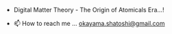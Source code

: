 
-  Digital Matter Theory - The Origin of Atomicals Era...!


- 📫 How to reach me ...  okayama.shatoshi@gmail.com

<!---
okayama-shatoshi/okayama-shatoshi is a ✨ special ✨ repository because its `README.md` (this file) appears on your GitHub profile.
You can click the Preview link to take a look at your changes.
--->
